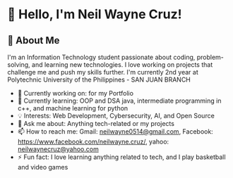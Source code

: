 # 👋 Hello, I'm Neil Wayne Cruz!

## 🚀 About Me
I'm an Information Technology student passionate about coding, problem-solving, and learning new technologies. I love working on projects that challenge me and push my skills further. I'm currently 2nd year at Polytechnic University of the Philippines - SAN JUAN BRANCH

- 🔭 Currently working on: for my Portfolio
- 🌱 Currently learning: OOP and DSA java, intermediate programming in c++, and machine learning for python
- 💡 Interests: Web Development, Cybersecurity, AI, and Open Source
- 💬 Ask me about: Anything tech-related or my projects
- 📫 How to reach me: Gmail: neilwayne0514@gmail.com, Facebook: https://www.facebook.com/neilwayne.cruz/, yahoo: neilwaynecruz@yahoo.com
- ⚡ Fun fact: I love learning anything related to tech, and I play basketball and video games
